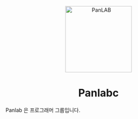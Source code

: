 <div align="center">
  <img width="180" height="180" title="PanLAB" src="https://avatars.githubusercontent.com/u/87898449?s=1800&v=4">
  <h1>Panlabc</h1>
</div>

Panlab 은 프로그래머 그룹입니다.
